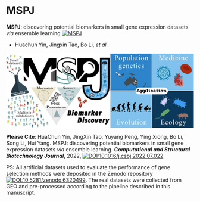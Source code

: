 # MSPJ
**MSPJ**: discovering potential biomarkers in small gene expression datasets *via* ensemble learning [![MSPJ](https://img.shields.io/badge/cqnu_MSPJ-black?style=for-the-badge&logo=icq&logolColor=42F425)](https://github.com/libcell/MSPJ)


- Huachun Yin, Jingxin Tao, Bo Li, *et al.*

<img src = "image/MSPJ-logo.jpg" width = "800" align = "middle"> 

**Please Cite**: HuaChun Yin, JingXin Tao, Yuyang Peng, Ying Xiong, Bo Li, Song Li, Hui Yang. MSPJ: discovering potential biomarkers in small gene expression datasets *via* ensemble learning. ***Computational and Structural Biotechnology Journal***, 2022, [![DOI:10.1016/j.csbj.2022.07.022](https://img.shields.io/badge/DOI-10.1016/j.csbj.2022.07.022-%3CCOLOR%3E.svg)](https://doi.org/10.1016/j.csbj.2022.07.022)

PS: All artificial datasets used to evaluate the performance of gene selection methods were deposited in the Zenodo repository [![DOI:10.5281/zenodo.6320499](https://zenodo.org/badge/DOI/10.5281/zenodo.6320499.svg)](https://doi.org/10.5281/zenodo.6320499). The real datasets were collected from GEO and pre-processed according to the pipeline described in this manuscript. 